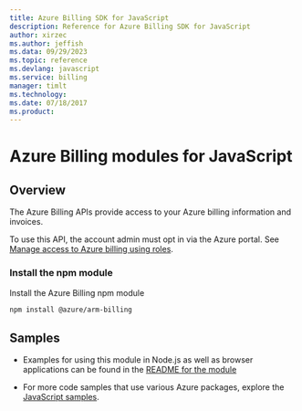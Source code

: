 ```yaml
---
title: Azure Billing SDK for JavaScript
description: Reference for Azure Billing SDK for JavaScript
author: xirzec
ms.author: jeffish
ms.data: 09/29/2023
ms.topic: reference
ms.devlang: javascript
ms.service: billing
manager: timlt
ms.technology: 
ms.date: 07/18/2017
ms.product: 
---
```

# Azure Billing modules for JavaScript

## Overview
The Azure Billing APIs provide access to your Azure billing information and invoices.

To use this API, the account admin must opt in via the Azure portal. See [Manage access to Azure billing using roles](https://docs.microsoft.com/azure/billing/billing-manage-access).

### Install the npm module 

Install the Azure Billing npm module 

```bash
npm install @azure/arm-billing
```

## Samples

* Examples for using this module in Node.js as well as browser applications can be found in the [README for the module](https://www.npmjs.com/package/@azure/arm-billing)

* For more code samples that use various Azure packages, explore the [JavaScript samples](https://docs.microsoft.com/samples/browse/?languages=javascript).